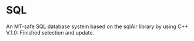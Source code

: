 # SQL
An MT-safe SQL database system based on the sqlAir library by using C++
V.1.0: Finished selection and update.
